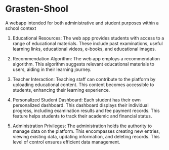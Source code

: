 # Grasten-Shool
A webapp intended for both administrative and student purposes within a school context 


1. Educational Resources: The web app provides students with access to a range of educational materials.
   These include past examinations, useful learning links, educational videos, e-books, and educational images.

2. Recommendation Algorithm: The web app employs a recommendation algorithm.
   This algorithm suggests relevant educational materials to users, aiding in their learning journey.

3. Teacher Interaction: Teaching staff can contribute to the platform by uploading educational content. 
   This content becomes accessible to students, enhancing their learning experience.

4. Personalized Student Dashboard: Each student has their own personalized dashboard.
   This dashboard displays their individual progress, including examination results and fee payment records.
   This feature helps students to track their academic and financial status.

5. Administration Privileges:
   The administration holds the authority to manage data on the platform.
   This encompasses creating new entries, viewing existing data, updating information, and deleting records.
   This level of control ensures efficient data management.
